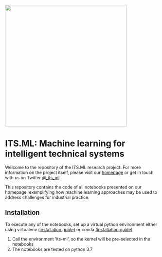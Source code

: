 <img src="https://its-ml.de/wp-content/uploads/2019/06/ITS_ML_logo_v2-1568x527.png" width="400"/>

# ITS.ML: Machine learning for intelligent technical systems

Welcome to the repository of the ITS.ML research project. For more information on the project itself, please visit our [homepage](https://its-ml.de/) or get in touch with us on Twitter [@_its_ml](https://twitter.com/_its_ml).

This repository contains the code of all notebooks presented on our homepage, exemplifying how machine learning approaches may be used to address challenges for industrial practice. 

## Installation

To execute any of the notebooks, set up a virtual python environment either using virtualenv [(installation guide)](https://virtualenv.pypa.io/en/stable/installation/) or conda [(installation guide)](https://docs.conda.io/projects/conda/en/latest/user-guide/install/)

1. Call the environment 'its-ml', so the kernel will be pre-selected in the notebooks
2. The notebooks are tested on python 3.7
